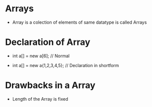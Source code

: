 # Arrays
* Array is a colection of elements of same datatype is called Arrays

**Declaration of Array**
==========================================
 * int a[] = new a[6];   // Normal 

 * int a[] = new a{1,2,3,4,5};  //  Declaration in shortform

  # Drawbacks in a Array 
  * Length of the Array is fixed
